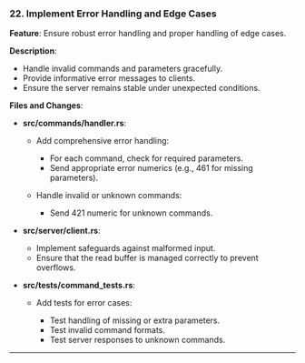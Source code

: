 ### **22. Implement Error Handling and Edge Cases**

**Feature**: Ensure robust error handling and proper handling of edge cases.

**Description**:

- Handle invalid commands and parameters gracefully.
- Provide informative error messages to clients.
- Ensure the server remains stable under unexpected conditions.

**Files and Changes**:

- **src/commands/handler.rs**:

  - Add comprehensive error handling:

    - For each command, check for required parameters.
    - Send appropriate error numerics (e.g., 461 for missing parameters).

  - Handle invalid or unknown commands:

    - Send 421 numeric for unknown commands.

- **src/server/client.rs**:

  - Implement safeguards against malformed input.
  - Ensure that the read buffer is managed correctly to prevent overflows.

- **src/tests/command_tests.rs**:

  - Add tests for error cases:

    - Test handling of missing or extra parameters.
    - Test invalid command formats.
    - Test server responses to unknown commands.

---
